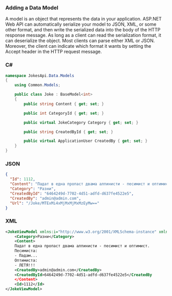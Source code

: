 ### Adding a Data Model

A model is an object that represents the data in your application. 
ASP.NET Web API can automatically serialize your model to JSON, XML,
or some other format, and then write the serialized data into the
body of the HTTP response message. As long as a client can read 
the serialization format, it can deserialize the object. 
Most clients can parse either XML or JSON. Moreover, the client 
can indicate which format it wants by setting the Accept header 
in the HTTP request message.


### C# #
```C#
namespace JokesApi.Data.Models
{
    using Common.Models;

    public class Joke : BaseModel<int>
    {
        public string Content { get; set; }

        public int CategoryId { get; set; }

        public virtual JokeCategory Category { get; set; }

        public string CreatedById { get; set; }

        public virtual ApplicationUser CreatedBy { get; set; }
    }
}
```


### JSON
```json
{
  "Id": 1112,
  "Content": "Падат в една пропаст двама алпинисти - песимист и оптимист.\n\nПесимиста:\n\n- Падам...\n\nОптимиста:\n\n- ЛЕТЯ!!!",
  "Category": "Разни",
  "CreatedById": "6464249d-7702-4d51-adfd-d637fe4522e5",
  "CreatedBy": "admin@admin.com",
  "Url": "/Joke/MTExMi4xMjMxMjMxMzEyMw=="
}
```


### XML
```xml
<JokeViewModel xmlns:i="http://www.w3.org/2001/XMLSchema-instance" xmlns="http://schemas.datacontract.org/2004/07/JokesApi.Web.ViewModels.Joke">
    <Category>Разни</Category>
    <Content>
    Падат в една пропаст двама алпинисти - песимист и оптимист.
    Песимиста:
    - Падам...
    Оптимиста:
    - ЛЕТЯ!!!
    <CreatedBy>admin@admin.com</CreatedBy>
    <CreatedById>6464249d-7702-4d51-adfd-d637fe4522e5</CreatedBy
    </Content>
    <Id>1112</Id>
</JokeViewModel>
```